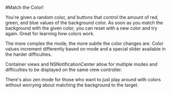 #Match the Color!

You're given a random color, and buttons that control the amount of red, green, and blue values of the background color.  As soon as you match the background with the given color, you can reset with a new color and try again.  Great for learning how colors work.

The more complex the mode, the more subtle the color changes are.  Color values increment differently based on mode and a special slider available in the harder difficulties.

Container views and NSNotificationCenter allow for multiple modes and difficulties to be displayed on the same view controller.

There's also zen mode for those who want to just play around with colors without worrying about matching the background to the target.
